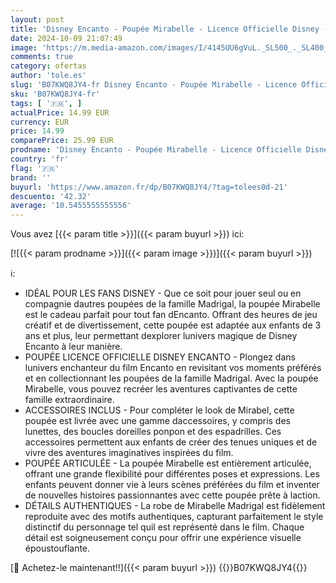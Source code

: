 ```yaml
---
layout: post
title: 'Disney Encanto - Poupée Mirabelle - Licence Officielle Disney - Poupée Articulée - Poupée à Collectioner - Accessoires Inclus - Détails Authentiques - Jouet pour Enfant 3 Ans Et +'
date: 2024-10-09 21:07:49
image: 'https://m.media-amazon.com/images/I/4145UU6gVuL._SL500_._SL400_.jpg'
comments: true
category: ofertas
author: 'tole.es'
slug: 'B07KWQ8JY4-fr Disney Encanto - Poupée Mirabelle - Licence Officielle...'
sku: 'B07KWQ8JY4-fr'
tags: [ '🇫🇷', ]
actualPrice: 14.99 EUR
currency: EUR
price: 14.99
comparePrice: 25.99 EUR
prodname: 'Disney Encanto - Poupée Mirabelle - Licence Officielle Disney - Poupée Articulée - Poupée à Collectioner - Accessoires Inclus - Détails Authentiques - Jouet pour Enfant 3 Ans Et +'
country: 'fr'
flag: '🇫🇷'
brand: ''
buyurl: 'https://www.amazon.fr/dp/B07KWQ8JY4/?tag=tolees0d-21'
descuento: '42.32'
average: '10.5455555555556'
---
```


Vous avez [{{< param title >}}]({{< param buyurl >}}) ici:

[![{{< param prodname >}}]({{< param image >}})]({{< param buyurl >}})

ℹ️:

- IDÉAL POUR LES FANS DISNEY - Que ce soit pour jouer seul ou en compagnie dautres poupées de la famille Madrigal, la poupée Mirabelle est le cadeau parfait pour tout fan dEncanto. Offrant des heures de jeu créatif et de divertissement, cette poupée est adaptée aux enfants de 3 ans et plus, leur permettant dexplorer lunivers magique de Disney Encanto à leur manière.
- POUPÉE LICENCE OFFICIELLE DISNEY ENCANTO - Plongez dans lunivers enchanteur du film Encanto en revisitant vos moments préférés et en collectionnant les poupées de la famille Madrigal. Avec la poupée Mirabelle, vous pouvez recréer les aventures captivantes de cette famille extraordinaire.
- ACCESSOIRES INCLUS - Pour compléter le look de Mirabel, cette poupée est livrée avec une gamme daccessoires, y compris des lunettes, des boucles doreilles ponpon et des espadrilles. Ces accessoires permettent aux enfants de créer des tenues uniques et de vivre des aventures imaginatives inspirées du film.
- POUPÉE ARTICULÉE - La poupée Mirabelle est entièrement articulée, offrant une grande flexibilité pour différentes poses et expressions. Les enfants peuvent donner vie à leurs scènes préférées du film et inventer de nouvelles histoires passionnantes avec cette poupée prête à laction.
- DÉTAILS AUTHENTIQUES - La robe de Mirabelle Madrigal est fidèlement reproduite avec des motifs authentiques, capturant parfaitement le style distinctif du personnage tel quil est représenté dans le film. Chaque détail est soigneusement conçu pour offrir une expérience visuelle époustouflante.

[🛒 Achetez-le maintenant!!]({{< param buyurl >}})
{{<world>}}B07KWQ8JY4{{</world>}}
